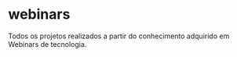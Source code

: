 # webinars
Todos os projetos realizados a partir do conhecimento adquirido em Webinars de tecnologia.

